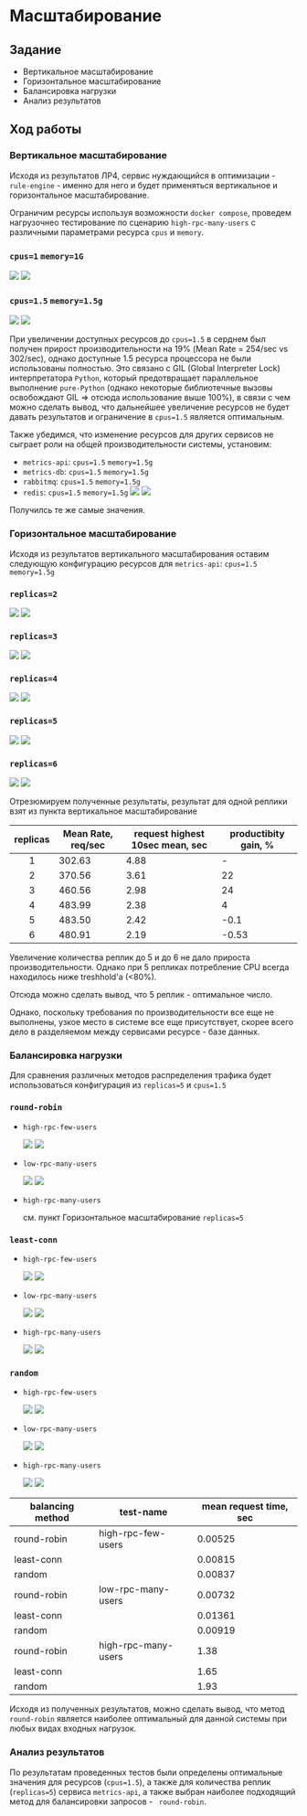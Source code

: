 # Масштабирование

## Задание

- Вертикальное масштабирование
- Горизонтальное масштабирование
- Балансировка нагрузки
- Анализ результатов

## Ход работы

### Вертикальное масштабирование

Исходя из результатов ЛР4, сервис нуждающийся в оптимизации - `rule-engine` - именно для него и будет применяться
вертикальное и горизонтальное масштабирование.

Ограничим ресурсы используя возможности `docker compose`, проведем нагрузочнео тестирование по
сценарию `high-rpc-many-users` с различными параметрами ресурса `cpus` и `memory`.

### `cpus=1` `memory=1G`

![](img/5/vertical-scaling/cpus-1-memory-1g/grafana.png)
![](img/5/vertical-scaling/cpus-1-memory-1g/tsung.png)

### `cpus=1.5` `memory=1.5g`

![](img/5/vertical-scaling/cpus-1-5-memory-1-5g/grafana.png)
![](img/5/vertical-scaling/cpus-1-5-memory-1-5g/tsung.png)

При увеличении доступных ресурсов до `cpus=1.5` в серднем был получен прирост производительности на 19% (Mean Rate =
254/sec vs 302/sec), однако доступные 1.5 ресурса процессора не были использованы полностью. Это связано с GIL (Global
Interpreter Lock) интерпретатора `Python`, который предотвращает параллельное выполнение `pure-Python` (однако некоторые
библиотечные вызовы освобождают GIL => отсюда использование выше 100%), в связи с чем можно сделать вывод, что
дальнейшее увеличение ресурсов не будет давать результатов и ограничение в `cpus=1.5` является оптимальным.

Также убедимся, что изменение ресурсов для других сервисов не сыграет роли на общей производительности системы,
установим:

- `metrics-api`: `cpus=1.5` `memory=1.5g`
- `metrics-db`: `cpus=1.5` `memory=1.5g`
- `rabbitmq`: `cpus=1.5` `memory=1.5g`
- `redis`: `cpus=1.5` `memory=1.5g`
  ![](img/5/vertical-scaling/cpus-1-5-memory-1-5g-for-all/grafana.png)
  ![](img/5/vertical-scaling/cpus-1-5-memory-1-5g-for-all/tsung.png)

Получилсь те же самые значения.

### Горизонтальное масштабирование

Исходя из результатов вертикального масштабирования оставим следующую конфигурацию ресурсов
для `metrics-api`: `cpus=1.5` `memory=1.5g`

### `replicas=2`

![](img/5/horizontal-scaling/replicas-2/grafana.png)
![](img/5/horizontal-scaling/replicas-2/tsung.png)

### `replicas=3`

![](img/5/horizontal-scaling/replicas-3/grafana.png)
![](img/5/horizontal-scaling/replicas-3/tsung.png)

### `replicas=4`

![](img/5/horizontal-scaling/replicas-4/grafana.png)
![](img/5/horizontal-scaling/replicas-4/tsung.png)

### `replicas=5`

![](img/5/horizontal-scaling/replicas-5/grafana.png)
![](img/5/horizontal-scaling/replicas-5/tsung.png)

### `replicas=6`

![](img/5/horizontal-scaling/replicas-6/grafana.png)
![](img/5/horizontal-scaling/replicas-6/tsung.png)

Отрезюмируем полученные результаты, результат для одной реплики взят из пункта вертикальное масштабирование

| replicas | Mean Rate, req/sec | request highest 10sec mean, sec | productibity gain, % |
|:--------:|--------------------|---------------------------------|----------------------|
|    1     | 302.63             | 4.88                            | -                    |
|    2     | 370.56             | 3.61                            | 22                   |
|    3     | 460.56             | 2.98                            | 24                   |
|    4     | 483.99             | 2.38                            | 4                    |     
|    5     | 483.50             | 2.42                            | -0.1                 |
|    6     | 480.91             | 2.19                            | -0.53                |

Увеличение количества реплик до 5 и до 6 не дало прироста производительности. Однако при 5 репликах потребление CPU
всегда находилось ниже treshhold'a (<80%).

Отсюда можно сделать вывод, что 5 реплик - оптимальное число.

Однако, поскольку требования по производительности все еще не выполнены, узкое место в системе все еще присутствует,
скорее всего дело в разделяемом между сервисами ресурсе - базе данных.

### Балансировка нагрузки

Для сравнения различных методов распределения трафика будет использоваться конфигурация из `replicas=5` и `cpus=1.5`

### `round-robin`

- `high-rpc-few-users`

  ![](img/5/balancing/round-robin/high-rpc-few-users/grafana.png)
  ![](img/5/balancing/round-robin/high-rpc-few-users/tsung.png)
- `low-rpc-many-users`

  ![](img/5/balancing/round-robin/low-rpc-many-users/grafana.png)
  ![](img/5/balancing/round-robin/low-rpc-many-users/tsung.png)
- `high-rpc-many-users`

  см. пункт Горизонтальное масштабирование `replicas=5`

### `least-conn`

- `high-rpc-few-users`

  ![](img/5/balancing/least-conn/high-rpc-few-users/grafana.png)
  ![](img/5/balancing/least-conn/high-rpc-few-users/tsung.png)
- `low-rpc-many-users`

  ![](img/5/balancing/least-conn/low-rpc-many-users/grafana.png)
  ![](img/5/balancing/least-conn/low-rpc-many-users/tsung.png)
- `high-rpc-many-users`

  ![](img/5/balancing/least-conn/high-rpc-many-users/grafana.png)
  ![](img/5/balancing/least-conn/high-rpc-many-users/tsung.png)

### `random`

- `high-rpc-few-users`

  ![](img/5/balancing/random/high-rpc-few-users/grafana.png)
  ![](img/5/balancing/random/high-rpc-few-users/tsung.png)
- `low-rpc-many-users`

  ![](img/5/balancing/random/low-rpc-many-users/grafana.png)
  ![](img/5/balancing/random/low-rpc-many-users/tsung.png)
- `high-rpc-many-users`

  ![](img/5/balancing/random/high-rpc-many-users/grafana.png)
  ![](img/5/balancing/random/high-rpc-many-users/tsung.png)

| balancing method | test-name           | mean request time, sec |
|------------------|---------------------|------------------------|
| round-robin      | high-rpc-few-users  | 0.00525                |
| least-conn       |                     | 0.00815                |
| random           |                     | 0.00837                |
| round-robin      | low-rpc-many-users  | 0.00732                |
| least-conn       |                     | 0.01361                |
| random           |                     | 0.00919                |
| round-robin      | high-rpc-many-users | 1.38                   |
| least-conn       |                     | 1.65                   |
| random           |                     | 1.93                   |

Исходя из полученных результатов, можно сделать вывод, что метод `round-robin` является наиболее оптимальный для данной
системы при любых видах входных нагрузок.

### Анализ результатов

По результатам проведенных тестов были определены оптимальные значения для ресурсов (`cpus=1.5`), а также для количества
реплик (`replicas=5`) сервиса `metrics-api`, а также выбран наиболее подходящий метод для балансировки запросов - `
round-robin`.